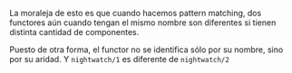 La moraleja de esto es que cuando hacemos pattern matching, dos functores aún cuando tengan el mismo nombre son diferentes si tienen distinta cantidad de componentes.

Puesto de otra forma, el functor no se identifica sólo por su nombre, sino por su aridad. Y `nightwatch/1` es diferente de `nightwatch/2`